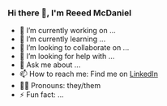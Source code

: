 ### Hi there 👋, I'm Reeed McDaniel

- 🔭 I’m currently working on ...
- 🌱 I’m currently learning ...
- 👯 I’m looking to collaborate on ...
- 🤔 I’m looking for help with ...
- 💬 Ask me about ...
- 📫 How to reach me: Find me on [LinkedIn](https://www.linkedin.com/in/reed-mcdaniel)
- 🏳️‍🌈 Pronouns: they/them
- ⚡ Fun fact: ...
